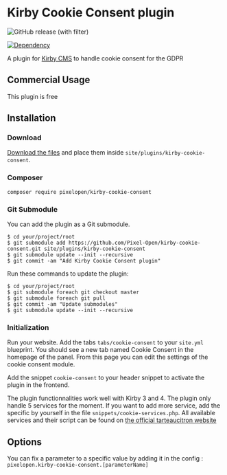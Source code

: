 # Kirby Cookie Consent plugin

![GitHub release (with filter)](https://img.shields.io/github/v/release/Pixel-Open/kirby-cookie-consent?style=for-the-badge)

[![Dependency](https://img.shields.io/badge/kirby-3.6-cca000.svg?style=for-the-badge)](https://getkirby.com/)

A plugin for [Kirby CMS](http://getkirby.com) to handle cookie consent for the GDPR

## Commercial Usage

This plugin is free

## Installation

### Download

[Download the files](https://github.com/Pixel-Open/kirby-cookie-consent/releases) and place them inside `site/plugins/kirby-cookie-consent`.

### Composer

```
composer require pixelopen/kirby-cookie-consent
```

### Git Submodule

You can add the plugin as a Git submodule.

    $ cd your/project/root
    $ git submodule add https://github.com/Pixel-Open/kirby-cookie-consent.git site/plugins/kirby-cookie-consent
    $ git submodule update --init --recursive
    $ git commit -am "Add Kirby Cookie Consent plugin"

Run these commands to update the plugin:

    $ cd your/project/root
    $ git submodule foreach git checkout master
    $ git submodule foreach git pull
    $ git commit -am "Update submodules"
    $ git submodule update --init --recursive

### Initialization

Run your website.
Add the tabs `tabs/cookie-consent` to your `site.yml` blueprint.
You should see a new tab named Cookie Consent in the homepage of the panel.
From this page you can edit the settings of the cookie consent module.

Add the snippet `cookie-consent` to your header snippet to activate the plugin in the frontend.

The plugin functionnalities work well with Kirby 3 and 4.
The plugin only handle 5 services for the moment.
If you want to add more service, add the specific by yourself in the file `snippets/cookie-services.php`.
All available services and their script can be found on [the official tarteaucitron website](https://tarteaucitron.io/en/install/)

## Options

You can fix a parameter to a specific value by adding it in the config : `pixelopen.kirby-cookie-consent.[parameterName]`